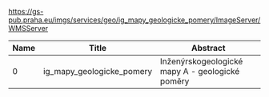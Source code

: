https://gs-pub.praha.eu/imgs/services/geo/ig_mapy_geologicke_pomery/ImageServer/WMSServer

|Name|Title|Abstract|
|--|--|--|
|0|ig_mapy_geologicke_pomery|Inženýrskogeologické mapy A - geologické poměry|
